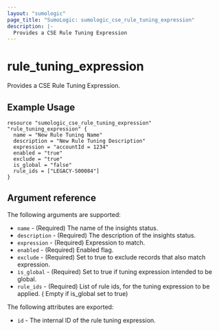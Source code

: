 ```yaml
---
layout: "sumologic"
page_title: "SumoLogic: sumologic_cse_rule_tuning_expression"
description: |-
  Provides a CSE Rule Tuning Expression
---
```


# rule_tuning_expression
Provides a CSE Rule Tuning Expression.

## Example Usage
```hcl
resource "sumologic_cse_rule_tuning_expression" "rule_tuning_expression" {
  name = "New Rule Tuning Name"
  description = "New Rule Tuning Description"
  expression = "accountId = 1234"
  enabled = "true"
  exclude = "true"
  is_global = "false"
  rule_ids = ["LEGACY-S00084"]
}
```

## Argument reference

The following arguments are supported:

- `name` - (Required) The name of the insights status.
- `description` - (Required) The description of the insights status.
- `expression` - (Required) Expression to match.
- `enabled` - (Required) Enabled flag.
- `exclude` - (Required) Set to true to exclude records that also match expression.
- `is_global` - (Required) Set to true if tuning expression intended to be global.
- `rule_ids` - (Required) List of rule ids, for the tuning expression to be applied. ( Empty if is_global set to true)


The following attributes are exported:

- `id` - The internal ID of the rule tuning expression.


